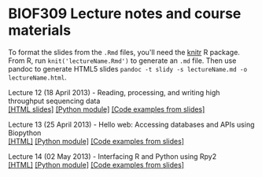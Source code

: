 # BIOF309 Lecture notes and course materials

To format the slides from the `.Rmd` files, you'll need the [knitr](http://yihui.name/knitr/) R package. From R, run `knit('lectureName.Rmd')` to generate an `.md` file. Then use pandoc to generate HTML5 slides `pandoc -t slidy -s lectureName.md -o lectureName.html`.

Lecture 12 (18 April 2013) - Reading, processing, and writing high throughput sequencing data  
[[HTML slides]](http://mdshw5.github.io/BIOF309/lecture12/lecture12-notes.html)
[[Python module]](http://mdshw5.github.io/BIOF309/lecture12/lecture12.py)
[[Code examples from slides]](http://mdshw5.github.io/BIOF309/lecture12/lecture12-notes.md)

Lecture 13 (25 April 2013) - Hello web: Accessing databases and APIs using Biopython  
[[HTML]](http://mdshw5.github.io/BIOF309/lecture13/lecture13-notes.html)
[[Python module]](http://mdshw5.github.io/BIOF309/lecture13/lecture13.py)
[[Code examples from slides]](http://mdshw5.github.io/BIOF309/lecture13/lecture13-notes.md)

Lecture 14 (02 May 2013) - Interfacing R and Python using Rpy2  
[[HTML]](http://mdshw5.github.io/BIOF309/lecture14/lecture14-notes.html)
[[Python module]](http://mdshw5.github.io/BIOF309/lecture14/lecture14.py)
[[Code examples from slides]](http://mdshw5.github.io/BIOF309/lecture14/lecture14-notes.md)
